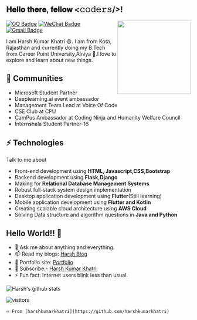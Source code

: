 <h2> 𝐇𝐞𝐥𝐥𝐨 𝐭𝐡𝐞𝐫𝐞, 𝐟𝐞𝐥𝐥𝐨𝐰 <𝚌𝚘𝚍𝚎𝚛𝚜/>!</h2>

<img align='right' src='https://user-images.githubusercontent.com/5713670/87202985-820dcb80-c2b6-11ea-9f56-7ec461c497c3.gif' width='200"'>

[![QQ Badge](https://img.shields.io/badge/-1214966109?style=flat-square&labelColor=1ca0f1&logo=tencentqq&logoColor=white&link=1214966109)](1214966109) 
[![WeChat Badge](https://img.shields.io/badge/-ezopscn-blue?style=flat-square&logo=Wechat&logoColor=white&link=ezopscn)](ezopscn) 
[![Gmail Badge](https://img.shields.io/badge/-ezops.cn@gmail.com-c14438?style=flat-square&logo=Gmail&logoColor=white&link=mailto:ezops.cn@gmail.com)](mailto:ezops.cn@gmail.com)


I am Harsh Kumar Khatri 😃. I am from Kota, Rajasthan and currently doing my B.Tech from Career Point University,Alniya 🏫.I love to explore and learn about new things.
## 👯 Communities
* Microsoft Student Partner
* Deeplearning.ai event ambassador
* Management Team Lead at Voice Of Code
* CSE Club at CPU
* CamPus Ambassador at Coding Ninja and Humanity Welfare Council
* Internshala Student Partner-16
## ⚡ Technologies
Talk to me about
- Front-end development using **HTML, Javascript,CSS,Bootstrap**
- Backend development using **Flask,Django**
- Making for **Relational Database Management Systems**
- Robust full-stack system design implementation
- Desktop application development using **Flutter**(Still learning)
- Mobile application development using **Flutter and Kotlin**
- Creating scalable cloud architecture using **AWS Cloud**
- Solving Data structure and algorithm questions in **Java and Python**
## Hello World!! 🤔
- 💬 Ask me about anything and everything.
- 📫 Read my blogs: [Harsh Blog](https://harshblog.xyz)
- 🎯 Portfolio site: [Portfolio](https://harshkumarkhatri.github.io/Portfolio-Site/index.html)
- 🔔 Subscribe:- [Harsh Kumar Khatri](https://www.youtube.com/channel/UCKNtMU9M559bmXxKoT6YeJw)
- ⚡ Fun fact: Internet users blink less than usual.

![Harsh's github stats](https://github-readme-stats.vercel.app/api?username=harshkumarkhatri&hide=["issues"]&show_icons=true)

![visitors](https://visitor-badge.glitch.me/badge?page_id=harshkumarkhatri.harshkumarkhatri)

```⭐️ From [harshkumarkhatri](https://github.com/harshkumarkhatri)```
